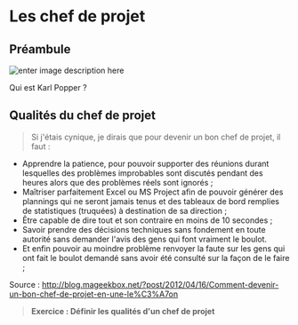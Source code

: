 # Les chef de projet

## Préambule

![enter image description here](https://upload.wikimedia.org/wikipedia/commons/thumb/4/43/Karl_Popper.jpg/240px-Karl_Popper.jpg)

Qui est Karl Popper ?

## Qualités du chef de projet


> Si j'étais cynique, je dirais que pour devenir un bon chef de projet, il faut :
- Apprendre la patience, pour pouvoir supporter des réunions durant lesquelles des problèmes improbables sont discutés pendant des heures alors que des problèmes réels sont ignorés ;
- Maîtriser parfaitement Excel ou MS Project afin de pouvoir générer des plannings qui ne seront jamais tenus et des tableaux de bord remplies de statistiques (truquées) à destination de sa direction ;
- Être capable de dire tout et son contraire en moins de 10 secondes ;
- Savoir prendre des décisions techniques sans fondement en toute autorité sans demander l'avis des gens qui font vraiment le boulot.
- Et enfin pouvoir au moindre problème renvoyer la faute sur les gens qui ont fait le boulot demandé sans avoir été consulté sur la façon de le faire ;
>
>
Source : http://blog.mageekbox.net/?post/2012/04/16/Comment-devenir-un-bon-chef-de-projet-en-une-le%C3%A7on
>

> **Exercice : Définir les qualités d'un chef de projet**
>  
